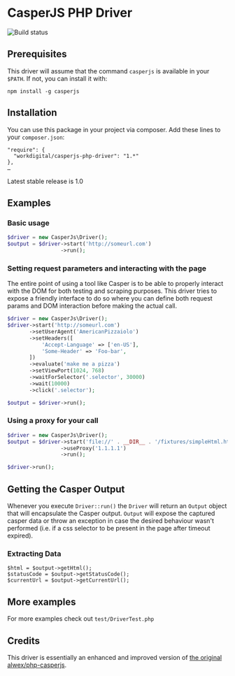 # CasperJS PHP Driver
![Build status](https://travis-ci.org/DiceHoldingsInc/casperjs-php-driver.svg?branch=master)

## Prerequisites
This driver will assume that the command `casperjs` is available in your `$PATH`. If not, you can install it with:
```
npm install -g casperjs
```

## Installation
You can use this package in your project via composer. Add these lines to your `composer.json`:
```
"require": {
  "workdigital/casperjs-php-driver": "1.*"
},
…
```

Latest stable release is 1.0

## Examples

### Basic usage
```php
$driver = new CasperJs\Driver();
$output = $driver->start('http://someurl.com')
                 ->run();
```

### Setting request parameters and interacting with the page
The entire point of using a tool like Casper is to be able to properly interact with the DOM for both testing and scraping purposes. This driver tries to expose a friendly interface to do so where you can define both request params and DOM interaction before making the actual call.

```php
$driver = new CasperJs\Driver();
$driver->start('http://someurl.com')
       ->setUserAgent('AmericanPizzaiolo')
       ->setHeaders([
           'Accept-Language' => ['en-US'],
           'Some-Header' => 'Foo-bar',
       ])
       ->evaluate('make me a pizza')
       ->setViewPort(1024, 768)
       ->waitForSelector('.selector', 30000)
       ->wait(10000)
       ->click('.selector');

$output = $driver->run();
```

### Using a proxy for your call
```php
$driver = new CasperJs\Driver();
$output = $driver->start('file://' . __DIR__ . '/fixtures/simpleHtml.html')
                 ->useProxy('1.1.1.1')
                 ->run();

$driver->run();
```

## Getting the Casper Output

Whenever you execute `Driver::run()` the `Driver` will return an `Output` object that will encapsulate the Casper output. `Output` will expose the captured casper data or throw an exception in case the desired behaviour wasn't performed (i.e. if a css selector to be present in the page after timeout expired).

### Extracting Data
```
$html = $output->getHtml();
$statusCode = $output->getStatusCode();
$currentUrl = $output->getCurrentUrl();
```

## More examples
For more examples check out `test/DriverTest.php`

## Credits
This driver is essentially an enhanced and improved version of [the original alwex/php-casperjs](https://github.com/alwex/php-casperjs).
